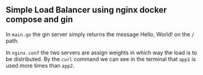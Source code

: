## Simple Load Balancer using nginx docker compose and gin

In `main.go` the gin server simply returns the message Hello, World! on the `/` path.

In `nginx.conf` the two servers are assign weights in which way the load is to be distributed. By the `curl` command we can see in the terminal that `app1` is used more times than `app2`.
